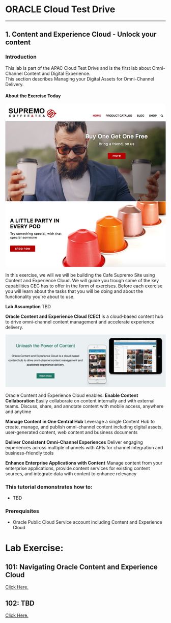 # ORACLE Cloud Test Drive #
-----
## 1. Content and Experience Cloud - Unlock your content ##

### Introduction ###
This lab is part of the APAC Cloud Test Drive and is the first lab about Omni-Channel Content and Digital Experience.  
This section describes Managing your Digital Assets for Omni-Channel Delivery.

#### About the Exercise Today ####

![](images/CafeSupremo-HomePage.png)

In this exercise, we will we will be building the Cafe Supremo Site using Content and Experience Cloud. We will guide you trough some of the key capabilities CEC has to offer in the form of exercises. Before each exercise you will learn about the tasks that you will be doing and about the functionality you're about to use.

**Lab Assumption**
TBD

**Oracle Content and Experience Cloud (CEC)** is a cloud-based content hub to drive omni-channel content management and accelerate experience delivery.

![](images/CECS-Unleash_the_Power-banner.png)

Oracle Content and Experience Cloud enables:
**Enable Content Collaboration**
Easily collaborate on content internally and with external teams. Discuss, share, and annotate content with mobile access, anywhere and anytime

**Manage Content in One Central Hub**
Leverage a single Content Hub to create, manage, and publish omni-channel content including digital assets, user-generated content, web content and business documents

**Deliver Consistent Omni-Channel Experiences**
Deliver engaging experiences across multiple channels with APIs for channel integration and business-friendly tools

**Enhance Enterprise Applications with Content**
Manage content from your enterprise applications, provide content services for existing content sources, and integrate data with content to enhance relevancy

### This tutorial demonstrates how to: ###
- TBD

### Prerequisites ###
- Oracle Public Cloud Service account including Content and Experience Cloud

# Lab Exercise: #

## 101: Navigating Oracle Content and Experience Cloud ##

[Click Here.](101-CecsLab.md)

## 102: TBD ##

[Click Here.](102-CecsLab.md)

